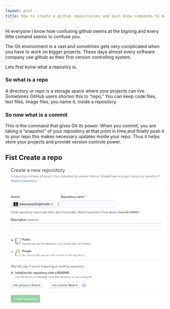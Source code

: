 ```yaml
---
layout: post
title: How to create a github repositories and must know commands to make your first commit
---
```

Hi everyone I know how confusing github seems at the bigning and every little comand seems to confuse you.

The Git environment is a vast and sometimes gets very complicated when you have to work on bigger projects. These days almost every software company use github as their first version controlling system.

Lets first konw what a repositry is.

<h3>So what is a repo</h3>
A directory or repo is a storage space where your projects can live. Sometimes GitHub users shorten this to “repo.” You can keep code files, text files, image files, you name it, inside a repository.

<h3>So now what is a commit</h3>
This is the command that gives Git its power. When you commit, you are taking a “snapshot” of your repository at that point in time,and finally push it to your repo this makes necessary updates inside your repo. Thus it helps store your projects and provide version controle power.

<h2>Fist Create a repo</h2>

<img src="img/repo1.jpg">